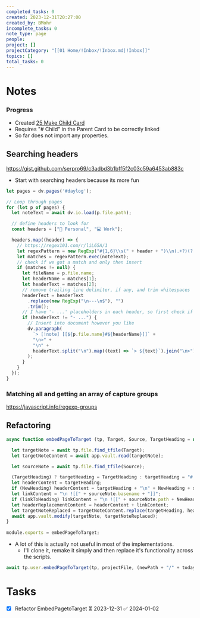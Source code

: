 ```yaml
---
completed_tasks: 0
created: 2023-12-31T20:27:00
created_by: BMohr
incomplete_tasks: 0
note_type: page
people: 
project: []
projectCategory: "[[01 Home/!Inbox/!Inbox.md|!Inbox]]"
topics: []
total_tasks: 0
---
```

# Notes

### Progress
- Created [25 Make Child Card](04%20Resources/Notebook/Templater/25%20Make%20Child%20Card.md)
- Requires "# Child" in the Parent Card to be correctly linked
- So far does not import any properties. 
## Searching headers
https://gist.github.com/serpro69/c3adbd3b1bff5f2c03c59a6453ab883c
- Start with searching headers because its more fun

``` javascript example
let pages = dv.pages('#daylog');

// Loop through pages
for (let p of pages) {
  let noteText = await dv.io.load(p.file.path);

  // define headers to look for
  const headers = ["🧭 Personal", "💻 Work"];

  headers.map((header) => {
    // https://regex101.com/r/liL65A/1
    let regexPattern = new RegExp("#{1,6}\\s(" + header + ")\\n(.+?)(?:\\n#{1,6}|$)", "sg");
    let matches = regexPattern.exec(noteText);
    // check if we got a match and only then insert
    if (matches != null) {
      let fileName = p.file.name;
      let headerName = matches[1];
      let headerText = matches[2];
      // remove trailing line delimiter, if any, and trim whitespaces
      headerText = headerText
        .replace(new RegExp("\n---\n$"), "")
        .trim();
      // I have '- ...' placeholders in each header, so first check if the header section actually has any text
      if (headerText != "- ...") {
        // Insert into document however you like
        dv.paragraph(
          `> [!note] [[${p.file.name}#${headerName}]]` +
          "\n>" + 
          "\n" +
          headerText.split("\n").map((text) => `> ${text}`).join("\n>")
        );
      }
    }
  });
}
```

### Matching all and getting an array of capture groups
https://javascript.info/regexp-groups
## Refactoring

``` javascript
async function embedPageToTarget (tp, Target, Source, TargetHeading = null, NewHeading = null, linkToHeading = false){

  let targetNote = await tp.file.find_tfile(Target);
  let targetNoteContent = await app.vault.read(targetNote);

  let sourceNote = await tp.file.find_tfile(Source);

  (TargetHeading) ? targetHeading = TargetHeading : targetHeading = "# Notebook";
  let headerContent = targetHeading;
  if (NewHeading) headerContent = targetHeading + "\n" + NewHeading + sourceNote.basename;
  let linkContent = "\n ![[" + sourceNote.basename + "]]";
  if (linkToHeading) linkContent = "\n ![[" + sourceNote.path + NewHeading +"|" + sourceNote.basename + "]]";
  let headerReplacementContent = headerContent + linkContent;
  let targetNoteReplaced = targetNoteContent.replace(targetHeading, headerReplacementContent);
  await app.vault.modify(targetNote, targetNoteReplaced);
}
  
module.exports = embedPageToTarget;
```

- A lot of this is actually not useful in most of the implementations. 
  - I'll clone it, remake it simply and then replace it's functionality across the scripts. 

``` javascript
await tp.user.embedPageToTarget(tp, projectFile, (newPath + "/" + today + "-" + fileName), "# Notebook", "## ", linkToHeading = false); 
```

# Tasks
- [x] Refactor EmbedPagetoTarget ⏳ 2023-12-31 ✅ 2024-01-02
